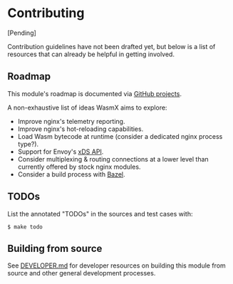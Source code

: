 # Contributing

[Pending]

Contribution guidelines have not been drafted yet, but below is a list of
resources that can already be helpful in getting involved.

## Roadmap

This module's roadmap is documented via [GitHub
projects](https://github.com/Kong/ngx_wasm_module/projects).

A non-exhaustive list of ideas WasmX aims to explore:

- Improve nginx's telemetry reporting.
- Improve nginx's hot-reloading capabilities.
- Load Wasm bytecode at runtime (consider a dedicated nginx process type?).
- Support for Envoy's [xDS
  API](https://www.envoyproxy.io/docs/envoy/latest/api/api_supported_versions).
- Consider multiplexing & routing connections at a lower level than currently
  offered by stock nginx modules.
- Consider a build process with [Bazel](https://bazel.build/).

## TODOs

List the annotated "TODOs" in the sources and test cases with:

```
$ make todo
```

## Building from source

See [DEVELOPER.md](DEVELOPER.md) for developer resources on building this module
from source and other general development processes.
